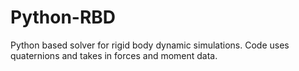 # Python-RBD
Python based solver for rigid body dynamic simulations. Code uses quaternions and takes in forces and moment data. 
